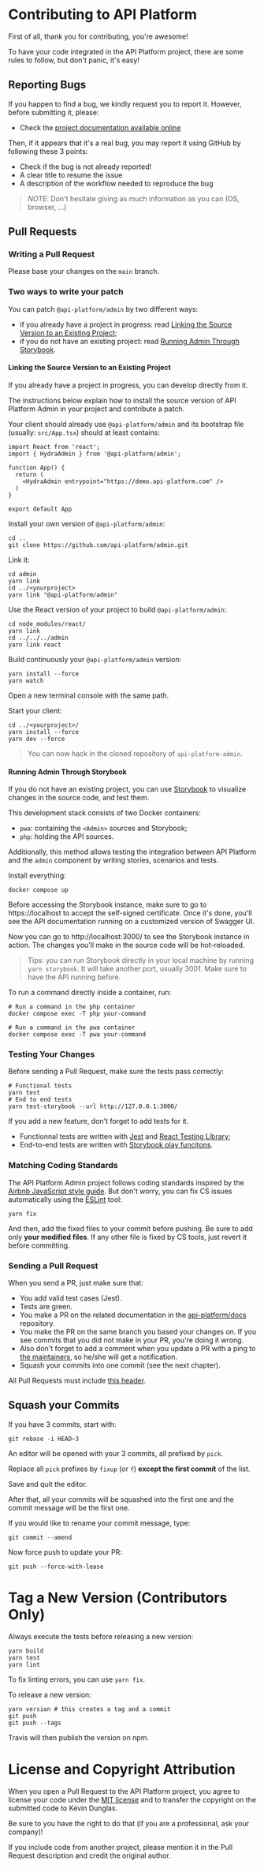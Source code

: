 # Contributing to API Platform

First of all, thank you for contributing, you're awesome!

To have your code integrated in the API Platform project, there are some rules to follow, but don't panic, it's easy!

## Reporting Bugs

If you happen to find a bug, we kindly request you to report it. However, before submitting it, please:

* Check the [project documentation available online](https://api-platform.com/docs/)

Then, if it appears that it's a real bug, you may report it using GitHub by following these 3 points:

* Check if the bug is not already reported!
* A clear title to resume the issue
* A description of the workflow needed to reproduce the bug

> _NOTE:_ Don't hesitate giving as much information as you can (OS, browser, ...)

## Pull Requests

### Writing a Pull Request

Please base your changes on the `main` branch.

### Two ways to write your patch

You can patch `@api-platform/admin` by two different ways:
- if you already have a project in progress: read [Linking the Source Version to an Existing Project](#linking-the-source-version-to-an-existing-project);
- if you do not have an existing project: read [Running Admin Through Storybook](#running-admin-through-storybook).

#### Linking the Source Version to an Existing Project

If you already have a project in progress, you can develop directly from it.

The instructions below explain how to install the source version of API Platform Admin in your project and contribute a patch.

Your client should already use `@api-platform/admin` and its bootstrap file (usually: `src/App.tsx`) should at least contains: 

```tsx
import React from 'react';
import { HydraAdmin } from '@api-platform/admin';

function App() {
  return (
    <HydraAdmin entrypoint="https://demo.api-platform.com" />
  )
}

export default App
```

Install your own version of `@api-platform/admin`:

```console
cd ..
git clone https://github.com/api-platform/admin.git
```

Link it:

```console
cd admin
yarn link
cd ../<yourproject>
yarn link "@api-platform/admin"
```

Use the React version of your project to build `@api-platform/admin`:

```console
cd node_modules/react/
yarn link
cd ../../../admin
yarn link react
```

Build continuously your `@api-platform/admin` version:

```console
yarn install --force
yarn watch
```

Open a new terminal console with the same path.

Start your client:

```console
cd ../<yourproject>/
yarn install --force
yarn dev --force
```

> You can now hack in the cloned repository of `api-platform-admin`.

#### Running Admin Through Storybook

If you do not have an existing project, you can use [Storybook](https://storybook.js.org/) to visualize changes in the source code, and test them. 

This development stack consists of two Docker containers: 
- `pwa`: containing the `<Admin>` sources and Storybook;
- `php`: holding the API sources.

Additionally, this method allows testing the integration between API Platform and the `admin` component by writing stories, scenarios and tests.

Install everything:

```shell
docker compose up
```

Before accessing the Storybook instance, make sure to go to https://localhost to accept the self-signed certificate. Once it's done, you'll see the API documentation running on a customized version of Swagger UI.

Now you can go to http://localhost:3000/ to see the Storybook instance in action. The changes you'll make in the source code will be hot-reloaded.

> Tips: you can run Storybook directly in your local machine by running `yarn storybook`. It will take another port, usually 3001. Make sure to have the API running before.

To run a command directly inside a container, run:
```shell
# Run a command in the php container 
docker compose exec -T php your-command

# Run a command in the pwa container
docker compose exec -T pwa your-command
```

### Testing Your Changes

Before sending a Pull Request, make sure the tests pass correctly:

```shell
# Functional tests
yarn test
# End to end tests
yarn test-storybook --url http://127.0.0.1:3000/
```

If you add a new feature, don't forget to add tests for it. 
- Functionnal tests are written with [Jest](https://jestjs.io/) and [React Testing Library](https://testing-library.com/docs/react-testing-library/intro/);
- End-to-end tests are written with [Storybook play funcitons](https://storybook.js.org/docs/writing-stories/play-function/).

### Matching Coding Standards

The API Platform Admin project follows coding standards inspired by the [Airbnb JavaScript style guide](https://github.com/airbnb/javascript).
But don't worry, you can fix CS issues automatically using the [ESLint](https://eslint.org/) tool:

```shell
yarn fix
```

And then, add the fixed files to your commit before pushing.
Be sure to add only **your modified files**. If any other file is fixed by CS tools, just revert it before committing.

### Sending a Pull Request

When you send a PR, just make sure that:

* You add valid test cases (Jest).
* Tests are green.
* You make a PR on the related documentation in the [api-platform/docs](https://github.com/api-platform/docs) repository.
* You make the PR on the same branch you based your changes on. If you see commits
that you did not make in your PR, you're doing it wrong.
* Also don't forget to add a comment when you update a PR with a ping to [the maintainers](https://github.com/orgs/api-platform/people), so he/she will get a notification.
* Squash your commits into one commit (see the next chapter).

All Pull Requests must include [this header](.github/PULL_REQUEST_TEMPLATE.md).

## Squash your Commits

If you have 3 commits, start with:

```shell
git rebase -i HEAD~3
```

An editor will be opened with your 3 commits, all prefixed by `pick`.

Replace all `pick` prefixes by `fixup` (or `f`) **except the first commit** of the list.

Save and quit the editor.

After that, all your commits will be squashed into the first one and the commit message will be the first one.

If you would like to rename your commit message, type:

```shell
git commit --amend
```

Now force push to update your PR:

```shell
git push --force-with-lease
```

# Tag a New Version (Contributors Only)

Always execute the tests before releasing a new version:

```shell
yarn build
yarn test
yarn lint
```

To fix linting errors, you can use `yarn fix`.

To release a new version:

```shell
yarn version # this creates a tag and a commit
git push
git push --tags
```

Travis will then publish the version on npm.

# License and Copyright Attribution

When you open a Pull Request to the API Platform project, you agree to license your code under the [MIT license](LICENSE)
and to transfer the copyright on the submitted code to Kévin Dunglas.

Be sure to you have the right to do that (if you are a professional, ask your company)!

If you include code from another project, please mention it in the Pull Request description and credit the original author.
